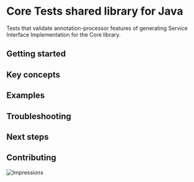 # Core Tests shared library for Java

Tests that validate annotation-processor features of generating Service Interface Implementation for the Core library.

## Getting started

## Key concepts

## Examples

## Troubleshooting

## Next steps

## Contributing

<!-- links -->

![Impressions](https://azure-sdk-impressions.azurewebsites.net/api/impressions/azure-sdk-for-java%2Fsdk%clientcore%2Fannotation-processor-test%2FREADME.png)
